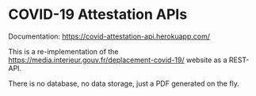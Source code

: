# COVID-19 Attestation APIs

Documentation: https://covid-attestation-api.herokuapp.com/

This is a re-implementation of the https://media.interieur.gouv.fr/deplacement-covid-19/ website as a REST-API.

There is no database, no data storage, just a PDF generated on the fly.
